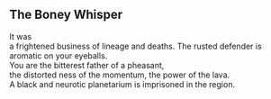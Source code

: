 The Boney Whisper
-----------------
It was  
a frightened business of lineage and deaths. The rusted defender is aromatic on your eyeballs.  
You are the bitterest father of a pheasant,  
the distorted ness of the momentum, the power of the lava.  
A black and neurotic planetarium is imprisoned in the region.  

